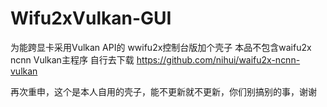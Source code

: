 # Wifu2xVulkan-GUI
为能跨显卡采用Vulkan API的 wwifu2x控制台版加个壳子
本品不包含waifu2x ncnn Vulkan主程序
自行去下载
https://github.com/nihui/waifu2x-ncnn-vulkan

再次重申，这个是本人自用的壳子，能不更新就不更新，你们别搞别的事，谢谢
